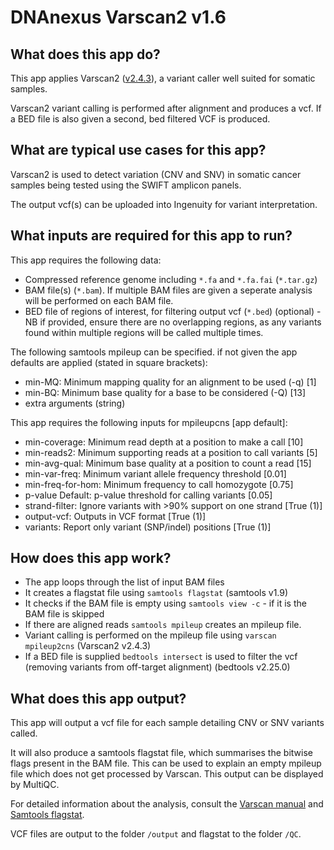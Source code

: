 # DNAnexus Varscan2 v1.6
## What does this app do?
This app applies Varscan2 ([v2.4.3](https://dkoboldt.github.io/varscan/)), a variant caller well suited for somatic samples.

Varscan2 variant calling is performed after alignment and produces a vcf. If a BED file is also given a second, bed filtered VCF is produced.

## What are typical use cases for this app?
Varscan2 is used to detect variation (CNV and SNV) in somatic cancer samples being tested using the SWIFT amplicon panels. 

The output vcf(s) can be uploaded into Ingenuity for variant interpretation.

## What inputs are required for this app to run?
This app requires the following data:
- Compressed reference genome including `*.fa` and `*.fa.fai` (`*.tar.gz`)
- BAM file(s) (`*.bam`). If multiple BAM files are given a seperate analysis will be performed on each BAM file.
- BED file of regions of interest, for filtering output vcf (`*.bed`) (optional) - NB if provided, ensure there are no overlapping regions, as any variants found within multiple regions will be called multiple times.

The following samtools mpileup can be specified. if not given the app defaults are applied (stated in square brackets):
-	min-MQ: Minimum mapping quality for an alignment to be used (-q) [1]
-	min-BQ: Minimum base quality for a base to be considered (-Q) [13]
-   extra arguments (string)

This app requires the following inputs for mpileupcns [app default]:
-	min-coverage: Minimum read depth at a position to make a call [10]
-	min-reads2: Minimum supporting reads at a position to call variants [5]
-	min-avg-qual: Minimum base quality at a position to count a read [15]
-	min-var-freq: Minimum variant allele frequency threshold [0.01]
-	min-freq-for-hom: Minimum frequency to call homozygote [0.75]
-	p-value	Default: p-value threshold for calling variants [0.05]
-	strand-filter: Ignore variants with >90% support on one strand [True (1)]
-	output-vcf: Outputs in VCF format [True (1)]
-	variants: Report only variant (SNP/indel) positions [True (1)]

## How does this app work?
- The app loops through the list of input BAM files
- It creates a flagstat file using `samtools flagstat` (samtools v1.9)
- It checks if the BAM file is empty using `samtools view -c` - if it is the BAM file is skipped 
- If there are aligned reads `samtools mpileup` creates an mpileup file.
- Variant calling is performed on the mpileup file using `varscan mpileup2cns` (Varscan2 v2.4.3)
- If a BED file is supplied `bedtools intersect` is used to filter the vcf (removing variants from off-target alignment) (bedtools v2.25.0)


## What does this app output?
This app will output a vcf file for each sample detailing CNV or SNV variants called.

It will also produce a samtools flagstat file, which summarises the bitwise flags present in the BAM file. This can be used to explain an empty mpileup file which does not get processed by Varscan. This output can be displayed by MultiQC.

For detailed information about the analysis, consult the [Varscan manual](https://dkoboldt.github.io/varscan/using-varscan.html) and [Samtools flagstat](http://www.htslib.org/doc/samtools.html).

VCF files are output to the folder `/output` and flagstat to the folder `/QC`.

